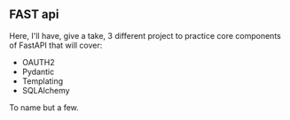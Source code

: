 ## FAST api
Here, I'll have, give a take, 3 different project to practice core components of FastAPI that will cover:
- OAUTH2
- Pydantic
- Templating
- SQLAlchemy

To name but a few.